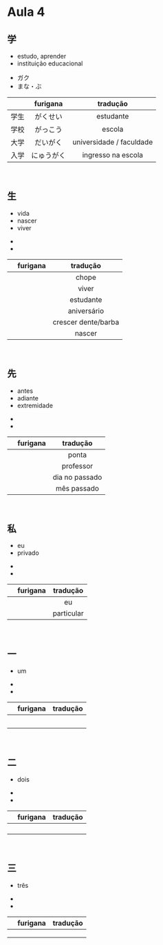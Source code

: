 # Aula 4


## 学
<ul><li>estudo, aprender</li><li>instituição educacional</li></ul>

<ul><li>ガク</li><li>まな・ぶ</li></ul>

|  | furigana | tradução |
|:---:|:---:|:---:|
| 学生 | がくせい | estudante |
| 学校 | がっこう | escola |
| 大学 | だいがく | universidade / faculdade |
| 入学 | にゅうがく | ingresso na escola |

<br>


## 生
<ul><li>vida</li><li>nascer</li><li>viver</li></ul>

<ul><li></li><li></li></ul>

|  | furigana | tradução |
|:---:|:---:|:---:|
|  |  | chope |
|  |  | viver |
|  |  | estudante |
|  |  | aniversário |
|  |  | crescer dente/barba |
|  |  | nascer |

<br>


## 先
<ul><li>antes</li><li>adiante</li><li>extremidade</li></ul>

<ul><li></li><li></li></ul>

|  | furigana | tradução |
|:---:|:---:|:---:|
|  |  | ponta |
|  |  | professor |
|  |  | dia no passado |
|  |  | mês passado |

<br>


## 私
<ul><li>eu</li><li>privado</li></ul>

<ul><li></li><li></li></ul>

|  | furigana | tradução |
|:---:|:---:|:---:|
|  |  | eu |
|  |  | particular |
<br>


## 一
- um

<ul><li></li><li></li></ul>

|  | furigana | tradução |
|:---:|:---:|:---:|
|  |  |  |
|  |  |  |
|  |  |  |
|  |  |  |
|  |  |  |

<br>


## 二
- dois

<ul><li></li><li></li></ul>

|  | furigana | tradução |
|:---:|:---:|:---:|
|  |  |  |
|  |  |  |
|  |  |  |
|  |  |  |

<br>


## 三
- três

<ul><li></li><li></li></ul>

|  | furigana | tradução |
|:---:|:---:|:---:|
|  |  |  |
|  |  |  |
|  |  |  |